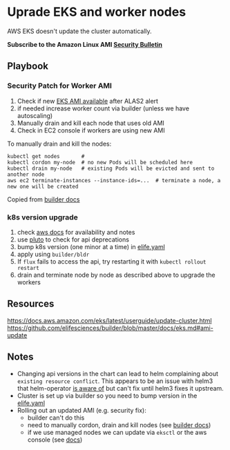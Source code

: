 # Uprade EKS and worker nodes

AWS EKS doesn't update the cluster automatically.

__Subscribe to the Amazon Linux AMI [Security Bulletin](https://alas.aws.amazon.com/alas2.html)__

## Playbook

### Security Patch for Worker AMI

1. Check if new [EKS AMI available](https://docs.aws.amazon.com/eks/latest/userguide/eks-linux-ami-versions.html) after ALAS2 alert
1. if needed increase worker count via builder (unless we have autoscaling)
1. Manually drain and kill each node that uses old AMI
1. Check in EC2 console if workers are using new AMI

To manually drain and kill the nodes:
```
kubectl get nodes       #
kubectl cordon my-node  # no new Pods will be scheduled here
kubectl drain my-node   # existing Pods will be evicted and sent to another node
aws ec2 terminate-instances --instance-ids=...  # terminate a node, a new one will be created
```

Copied from [builder docs](https://github.com/elifesciences/builder/blob/master/docs/eks.md#ami-update)


### k8s version upgrade

1. check [aws docs]( https://docs.aws.amazon.com/eks/latest/userguide/update-cluster.html ) for availability and notes
1. use [pluto](https://github.com/FairwindsOps/pluto) to check for api deprecations
1. bump k8s version (one minor at a time) in [elife.yaml](https://github.com/elifesciences/builder/blob/master/projects/elife.yaml)
1. apply using `builder/bldr`
1. If `flux` fails to access the api, try restarting it with `kubectl rollout restart`
1. drain and terminate node by node as described above to upgrade the workers

## Resources

https://docs.aws.amazon.com/eks/latest/userguide/update-cluster.html
https://github.com/elifesciences/builder/blob/master/docs/eks.md#ami-update

## Notes

- Changing api versions in the chart can lead to helm complaining about `existing resource conflict`. This appears to be an issue with helm3 that helm-operator [is aware of](https://github.com/fluxcd/helm-operator/issues/249) but can't fix until helm3 fixes it upstream.
- Cluster is set up via builder so you need to bump version in the [elife.yaml](https://github.com/elifesciences/builder/blob/master/projects/elife.yaml)
- Rolling out an updated AMI (e.g. security fix):
  - builder can't do this
  - need to manually cordon, drain and kill nodes (see [builder docs](https://github.com/elifesciences/builder/blob/master/docs/eks.md#ami-update))
  - if we use managed nodes we can update via `eksctl` or the aws console (see [docs](https://docs.aws.amazon.com/eks/latest/userguide/update-managed-node-group.html))